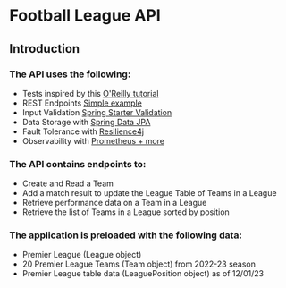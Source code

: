 # Football League API
## Introduction
### The API uses the following:
- Tests inspired by this [O'Reilly tutorial](https://learning.oreilly.com/videos/spring-and-spring/0636920620938/)
- REST Endpoints [Simple example](https://spring.io/guides/tutorials/rest/)
- Input Validation [Spring Starter Validation](https://www.baeldung.com/spring-boot-bean-validation)
- Data Storage with [Spring Data JPA](https://spring.io/projects/spring-data-jpa)
- Fault Tolerance with [Resilience4j](https://resilience4j.readme.io)
- Observability with [Prometheus + more](https://spring.io/blog/2022/10/12/observability-with-spring-boot-3)
<!--End of list-->
### The API contains endpoints to:
- Create and Read a Team
- Add a match result to update the League Table of Teams in a League
- Retrieve performance data on a Team in a League
- Retrieve the list of Teams in a League sorted by position
<!--End of list-->
### The application is preloaded with the following data:
- Premier League (League object)
- 20 Premier League Teams (Team object) from 2022-23 season
- Premier League table data (LeaguePosition object) as of 12/01/23
<!--End of list-->
